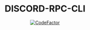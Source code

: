 <div align="center">

# DISCORD-RPC-CLI
[![CodeFactor](https://www.codefactor.io/repository/github/yan-jobs/rpc-cli/badge)](https://www.codefactor.io/repository/github/yan-jobs/rpc-cli)

</div>
<!--stackedit_data:
eyJoaXN0b3J5IjpbMTU3ODUzNTE4NSwtODk2MTE0MTQxXX0=
-->
